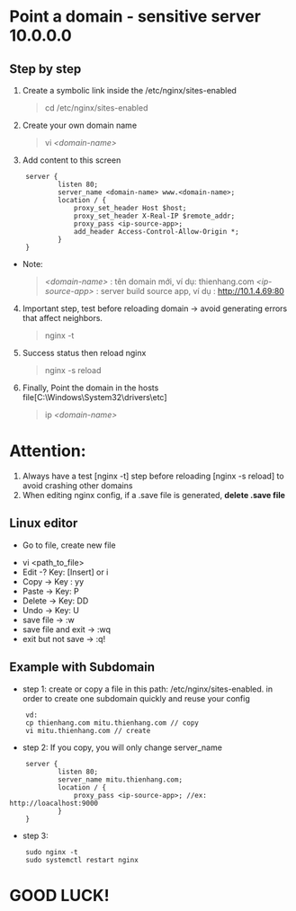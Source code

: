 # Point a domain - sensitive server 10.0.0.0

## Step by step

1. Create a symbolic link inside the /etc/nginx/sites-enabled
   > cd /etc/nginx/sites-enabled
2. Create your own domain name
   > vi <i><<i>domain-name</i>></i>
3. Add content to this screen

```
    server {
            listen 80;
            server_name <domain-name> www.<domain-name>;
            location / {
                proxy_set_header Host $host;
                proxy_set_header X-Real-IP $remote_addr;
                proxy_pass <ip-source-app>;
                add_header Access-Control-Allow-Origin *;
            }
    }
```

- Note:
  > <i><<i>domain-name</i>></i> : tên domain mới, ví dụ: thienhang.com
  > <i><<i>ip-source-app</i>></i> : server build source app, ví dụ : http://10.1.4.69:80

4. Important step, test before reloading domain -> avoid generating errors that affect neighbors.
   > nginx -t
5. Success status then reload nginx
   > nginx -s reload
6. Finally, Point the domain in the hosts file[C:\Windows\System32\drivers\etc]
   > ip <i><<i>domain-name</i>></i>

# Attention:

1. Always have a test [nginx -t] step before reloading [nginx -s reload] to avoid crashing other domains
2. When editing nginx config, if a .save file is generated, <strong>delete .save file</strong>

## Linux editor

- Go to file, create new file

* vi <path_to_file>
* Edit -? Key: [Insert] or i
* Copy -> Key : yy
* Paste -> Key: P
* Delete -> Key: DD
* Undo -> Key: U
* save file -> :w
* save file and exit -> :wq
* exit but not save -> :q!

## Example with Subdomain

- step 1: create or copy a file in this path: /etc/nginx/sites-enabled. in order to create one subdomain quickly and reuse your config

```
    vd:
    cp thienhang.com mitu.thienhang.com // copy
    vi mitu.thienhang.com // create
```

- step 2: If you copy, you will only change server_name

```
    server {
            listen 80;
            server_name mitu.thienhang.com;
            location / {
                proxy_pass <ip-source-app>; //ex: http://loacalhost:9000
            }
    }
```

- step 3:

```
    sudo nginx -t
    sudo systemctl restart nginx
```

# GOOD LUCK!
